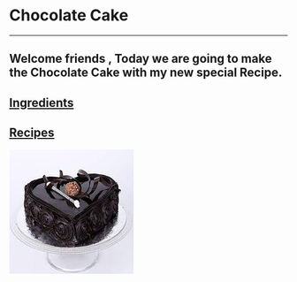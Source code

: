 # Chocolate Cake 
----
Welcome friends , Today we are going to make the Chocolate Cake with my new special Recipe.
----
## [Ingredients](ingredients.md)
## [Recipes](recipe.md)
![Yummy](Cake.jfif) 
